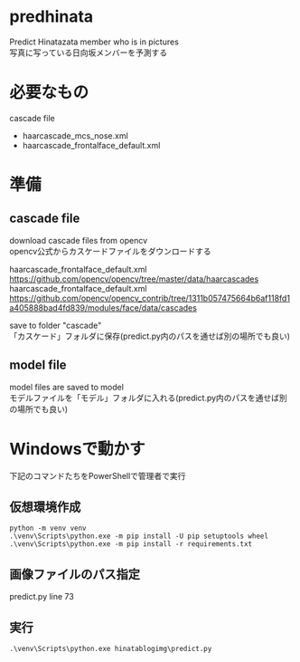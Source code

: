 # predhinata
Predict Hinatazata member who is in pictures  
写真に写っている日向坂メンバーを予測する

# 必要なもの

cascade file  
* haarcascade_mcs_nose.xml  
* haarcascade_frontalface_default.xml

# 準備

## cascade file  
download cascade files from opencv  
opencv公式からカスケードファイルをダウンロードする 
   
haarcascade_frontalface_default.xml  
https://github.com/opencv/opencv/tree/master/data/haarcascades  
haarcascade_frontalface_default.xml  
https://github.com/opencv/opencv_contrib/tree/1311b057475664b6af118fd1a405888bad4fd839/modules/face/data/cascades  
  
save to folder "cascade"  
「カスケード」フォルダに保存(predict.py内のパスを通せば別の場所でも良い)

## model file
model files are saved to model  
モデルファイルを「モデル」フォルダに入れる(predict.py内のパスを通せば別の場所でも良い)

# Windowsで動かす

下記のコマンドたちをPowerShellで管理者で実行

## 仮想環境作成

```
python -m venv venv
.\venv\Scripts\python.exe -m pip install -U pip setuptools wheel
.\venv\Scripts\python.exe -m pip install -r requirements.txt
```

## 画像ファイルのパス指定
predict.py line 73

## 実行

```
.\venv\Scripts\python.exe hinatablogimg\predict.py

```
